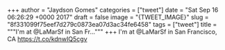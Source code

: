 
+++
author = "Jaydson Gomes"
categories = ["tweet"]
date = "Sat Sep 16 06:26:29 +0000 2017"
draft = false
image = "{TWEET_IMAGE}"
slug = "8f331099f75eef7d279c0873ea07d3ac34fe6458"
tags = ["tweet"]
title = """I'm at @LaMarSf in San Fr..."""
+++
I'm at @LaMarSf in San Francisco, CA https://t.co/kdnwIQ5cgv
